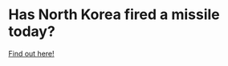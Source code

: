 # Has North Korea fired a missile today?
[Find out here!](http://hasnorthkoreafiredamissiletoday.com)
